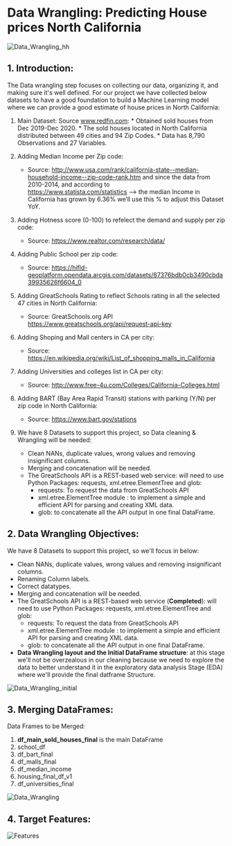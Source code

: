 # Data Wrangling: Predicting House prices North California

![Data_Wrangling_hh](https://user-images.githubusercontent.com/67468718/104858187-6ec96180-58d2-11eb-8e6e-f110ef5193fb.JPG)

## 1. Introduction:

The Data wrangling step focuses on collecting our data, organizing it, and making sure it's well defined. For our project we have collected below datasets to have a good foundation to build a Machine Learning model where we can provide a good estimate of house prices in North California:

  1. Main Dataset: Source www.redfin.com:
    * Obtained sold houses from Dec 2019-Dec 2020.
    * The sold houses located in North California distributed between 49 cities and 94 Zip Codes.
    * Data has 8,790 Observations and 27 Variables.

2. Adding Median Income per Zip code:
    * Source: http://www.usa.com/rank/california-state--median-household-income--zip-code-rank.htm and since the data from 2010-2014, and according to              
      https://www.statista.com/statistics --> the median Income in California has grown by 6.36% we’ll use this % to adjust this Dataset YoY.
      
3. Adding Hotness score (0-100) to refelect the demand and supply per zip code:
    * Source: https://www.realtor.com/research/data/
      
4. Adding Public School per zip code:
    * Source: https://hifld-geoplatform.opendata.arcgis.com/datasets/87376bdb0cb3490cbda39935626f6604_0
    
5. Adding GreatSchools Rating to reflect Schools rating in all the selected 47 cities in North California:
    * Source: GreatSchools.org API https://www.greatschools.org/api/request-api-key

6. Adding Shoping and Mall centers in CA per city:
    * Source: https://en.wikipedia.org/wiki/List_of_shopping_malls_in_California
    
7. Adding Universities and colleges list in CA per city:
    * Source: http://www.free-4u.com/Colleges/California-Colleges.html
    
8. Adding BART (Bay Area Rapid Transit) stations with parking (Y/N) per zip code in North California:
    * Source: https://www.bart.gov/stations
    
9. We have 8 Datasets to support this project, so Data cleaning & Wrangling will be needed:
    * Clean NANs, duplicate values, wrong values and removing insignificant columns.
    * Merging and concatenation will be needed.
    * The GreatSchools API is a REST-based web service: will need to use Python Packages: requests, xml.etree.ElementTree and glob:
         - requests: To request the data from GreatSchools API
         - xml.etree.ElementTree module : to implement a simple and efficient API for parsing and creating XML data.
         - glob: to concatenate all the API output in one final DataFrame.
    
## 2. Data Wrangling Objectives:    
    
We have 8 Datasets to support this project, so we'll focus in below:
   * Clean NANs, duplicate values, wrong values and removing insignificant columns.
   * Renaming Column labels.   
   * Correct datatypes.
   * Merging and concatenation will be needed.
   * The GreatSchools API is a REST-based web service (**Completed**): will need to use Python Packages: requests, xml.etree.ElementTree and glob:
        - requests: To request the data from GreatSchools API
        - xml.etree.ElementTree module : to implement a simple and efficient API for parsing and creating XML data.
        - glob: to concatenate all the API output in one final DataFrame.
   * **Data Wrangling layout and the Initial DataFrame structure**: at this stage we'll not be overzealous in our cleaning because we need to explore the data to better understand it in the exploratory data analysis Stage (EDA) where we'll provide the final datframe Structure.

![Data_Wrangling_initial](https://user-images.githubusercontent.com/67468718/103534919-a7822900-4e44-11eb-9f68-c6124e66bbd1.JPG)

## 3. Merging DataFrames:   

Data Frames to be Merged: 
   1. **df_main_sold_houses_final** is the main DataFrame
   2. school_df
   3. df_bart_final
   4. df_malls_final
   5. df_median_income
   6. housing_final_df_v1
   7. df_universities_final
   
   ![Data_Wrangling](https://user-images.githubusercontent.com/67468718/103494183-52b1c480-4dea-11eb-8673-612746b0d229.JPG)
   
## 4. Target Features:      

![Features](https://user-images.githubusercontent.com/67468718/103541349-2892ed80-4e50-11eb-95ee-0be69ea98781.JPG)
